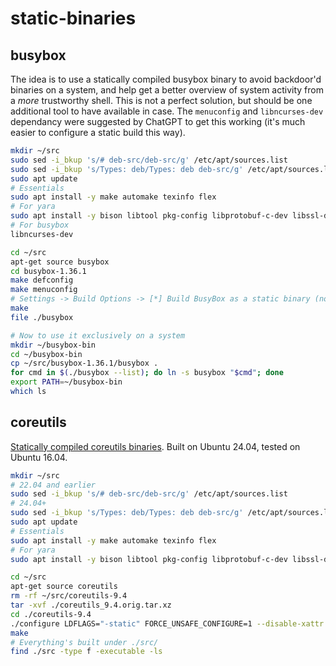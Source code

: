 # static-binaries

## busybox

The idea is to use a statically compiled busybox binary to avoid backdoor'd binaries on a system, and help get a better overview of system activity from a *more* trustworthy shell. This is not a perfect solution, but should be one additional tool to have available in case. The `menuconfig` and `libncurses-dev` dependancy were suggested by ChatGPT to get this working (it's much easier to configure a static build this way).

```bash
mkdir ~/src
sudo sed -i_bkup 's/# deb-src/deb-src/g' /etc/apt/sources.list
sudo sed -i_bkup 's/Types: deb/Types: deb deb-src/g' /etc/apt/sources.list.d/ubuntu.sources
sudo apt update
# Essentials
sudo apt install -y make automake texinfo flex
# For yara
sudo apt install -y bison libtool pkg-config libprotobuf-c-dev libssl-dev libjansson-dev libmagic-dev
# For busybox
libncurses-dev

cd ~/src
apt-get source busybox
cd busybox-1.36.1
make defconfig
make menuconfig
# Settings -> Build Options -> [*] Build BusyBox as a static binary (no shared libs)
make
file ./busybox

# Now to use it exclusively on a system
mkdir ~/busybox-bin
cd ~/busybox-bin
cp ~/src/busybox-1.36.1/busybox .
for cmd in $(./busybox --list); do ln -s busybox "$cmd"; done
export PATH=~/busybox-bin
which ls
```

## coreutils

[Statically compiled coreutils binaries](https://straysheep.dev/blog/2024/07/12/atomic-red-team-x-unix-artifacts-collector/#coreutils). Built on Ubuntu 24.04, tested on Ubuntu 16.04.

```bash
mkdir ~/src
# 22.04 and earlier
sudo sed -i_bkup 's/# deb-src/deb-src/g' /etc/apt/sources.list
# 24.04+
sudo sed -i_bkup 's/Types: deb/Types: deb deb-src/g' /etc/apt/sources.list.d/ubuntu.sources
sudo apt update
# Essentials
sudo apt install -y make automake texinfo flex
# For yara
sudo apt install -y bison libtool pkg-config libprotobuf-c-dev libssl-dev libjansson-dev libmagic-dev

cd ~/src
apt-get source coreutils
rm -rf ~/src/coreutils-9.4
tar -xvf ./coreutils_9.4.orig.tar.xz
cd ./coreutils-9.4
./configure LDFLAGS="-static" FORCE_UNSAFE_CONFIGURE=1 --disable-xattr --disable-libcap --disable-libsmack --without-selinux --without-gmp
make
# Everything's built under ./src/
find ./src -type f -executable -ls
```
